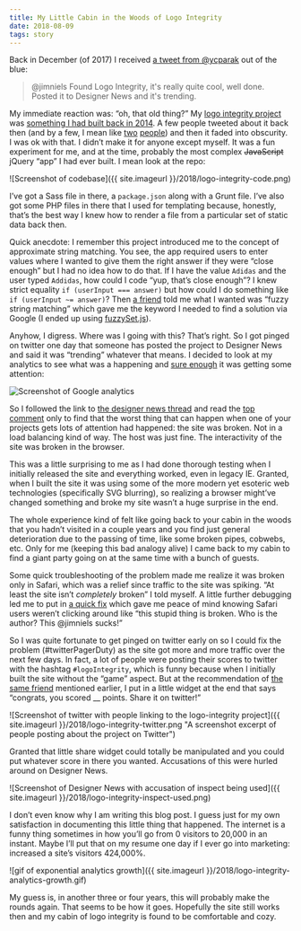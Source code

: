 ```yaml
---
title: My Little Cabin in the Woods of Logo Integrity
date: 2018-08-09
tags: story
---
```


Back in December (of 2017) I received [a tweet from @ycparak](https://twitter.com/ycparak/status/940646088389939201) out of the blue:

> @jimniels Found Logo Integrity, it's really quite cool, well done. Posted it to Designer News and it's trending.

My immediate reaction was: “oh, that old thing?” My [logo integrity project](http://jim-nielsen.com/logo-integrity/) was [something I had built back in 2014](http://jim-nielsen.com/blog/2014/logo-integrity/). A few people tweeted about it back then (and by a few, I mean like [two](https://twitter.com/gooeyblob/status/507615539586273280) [people](https://twitter.com/LeBinoclard/status/507553432488529920)) and then it faded into obscurity. I was ok with that. I didn’t make it for anyone except myself. It was a fun experiment for me, and at the time, probably the most complex ~~JavaScript~~ jQuery “app” I had ever built. I mean look at the repo:

![Screenshot of codebase]({{ site.imageurl }}/2018/logo-integrity-code.png)

I’ve got a Sass file in there, a `package.json` along with a Grunt file. I’ve also got some PHP files in there that I used for templating because, honestly, that’s the best way I knew how to render a file from a particular set of static data back then.

Quick anecdote: I remember this project introduced me to the concept of approximate string matching. You see, the app required users to enter values where I wanted to give them the right answer if they were “close enough” but I had no idea how to do that. If I have the value `Adidas` and the user typed `Addidas`, how could I code “yup, that’s close enough”? I knew strict equality `if (userInput === answer)` but how could I do something like `if (userInput ~= answer)`? Then [a friend](https://tylergaw.com) told me what I wanted was “fuzzy string matching” which gave me the keyword I needed to find a solution via Google (I ended up using [fuzzySet.js](https://glench.github.io/fuzzyset.js/)).

Anyhow, I digress. Where was I going with this? That’s right. So I got pinged on twitter one day that someone has posted the project to Designer News and said it was “trending” whatever that means. I decided to look at my analytics to see what was a happening and [sure enough](https://twitter.com/jimniels/status/942805152234332160) it was getting some attention:

![Screenshot of Google analytics](https://pbs.twimg.com/media/DRWC3ygVwAA-aui.jpg)

So I followed the link to [the designer news thread](https://www.designernews.co/stories/90192-logo-integrity) and read the [top comment](https://www.designernews.co/comments/279744) only to find that the worst thing that can happen when one of your projects gets lots of attention had happened: the site was broken. Not in a load balancing kind of way. The host was just fine. The interactivity of the site was broken in the browser.

This was a little surprising to me as I had done thorough testing when I initially released the site and everything worked, even in legacy IE. Granted, when I built the site it was using some of the more modern yet esoteric web technologies (specifically SVG blurring), so realizing a browser might’ve changed something and broke my site wasn’t a huge surprise in the end.

The whole experience kind of felt like going back to your cabin in the woods that you hadn’t visited in a couple years and you find just general deterioration due to the passing of time, like some broken pipes, cobwebs, etc. Only for me (keeping this bad analogy alive) I came back to my cabin to find a giant party going on at the same time with a bunch of guests.

Some quick troubleshooting of the problem made me realize it was broken only in Safari, which was a relief since traffic to the site was spiking. “At least the site isn’t _completely_ broken” I told myself. A little further debugging led me to put in [a quick fix](https://github.com/jimniels/logo-integrity/commit/d8323cc8d1575262f60c0f3fe448c7dea761de77) which gave me peace of mind knowing Safari users weren’t clicking around like “this stupid thing is broken. Who is the author? This @jimniels sucks!”

So I was quite fortunate to get pinged on twitter early on so I could fix the problem (#twitterPagerDuty) as the site got more and more traffic over the next few days. In fact, a lot of people were posting their scores to twitter with the hashtag `#logoIntegrity`, which is funny because when I initially built the site without the “game” aspect. But at the recommendation of [the same friend](https://tylergaw.com) mentioned earlier, I put in a little widget at the end that says “congrats, you scored \_\_ points. Share it on twitter!”

![Screenshot of twitter with people linking to the logo-integrity project]({{ site.imageurl }}/2018/logo-integrity-twitter.png "A screenshot excerpt of people posting about the project on Twitter")

Granted that little share widget could totally be manipulated and you could put whatever score in there you wanted. Accusations of this were hurled around on Designer News.

![Screenshot of Designer News with accusation of inspect being used]({{ site.imageurl }}/2018/logo-integrity-inspect-used.png)

I don’t even know why I am writing this blog post. I guess just for my own satisfaction in documenting this little thing that happened. The internet is a funny thing sometimes in how you’ll go from 0 visitors to 20,000 in an instant. Maybe I’ll put that on my resume one day if I ever go into marketing: increased a site’s visitors 424,000%.

![gif of exponential analytics growth]({{ site.imageurl }}/2018/logo-integrity-analytics-growth.gif)

My guess is, in another three or four years, this will probably make the rounds again. That seems to be how it goes. Hopefully the site still works then and my cabin of logo integrity is found to be comfortable and cozy.
